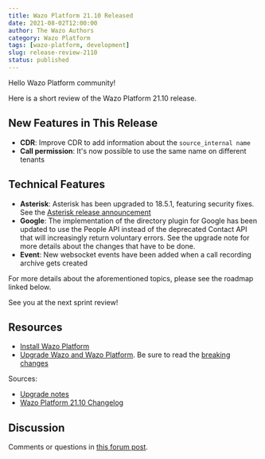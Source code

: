 ```yaml
---
title: Wazo Platform 21.10 Released
date: 2021-08-02T12:00:00
author: The Wazo Authors
category: Wazo Platform
tags: [wazo-platform, development]
slug: release-review-2110
status: published
---
```


Hello Wazo Platform community!

Here is a short review of the Wazo Platform 21.10 release.

## New Features in This Release

- **CDR**: Improve CDR to add information about the `source_internal name`
- **Call permission**: It's now possible to use the same name on different tenants

## Technical Features

- **Asterisk**: Asterisk has been upgraded to 18.5.1, featuring security fixes. See the [Asterisk release announcement](https://www.asterisk.org/asterisk-news/asterisk-13-38-3-16-19-1-17-9-4-18-5-1-and-16-8-cert10-now-available-security/)
- **Google**: The implementation of the directory plugin for Google has been updated to use the
  People API instead of the deprecated Contact API that will increasingly return voluntary errors.
  See the upgrade note for more details about the changes that have to be done.
- **Event**: New websocket events have been added when a call recording archive gets created

For more details about the aforementioned topics, please see the roadmap linked below.

See you at the next sprint review!

## Resources

- [Install Wazo Platform](/use-cases)
- [Upgrade Wazo and Wazo Platform](/uc-doc/upgrade/). Be sure to read the
  [breaking changes](/uc-doc/upgrade/upgrade_notes#21-10)

Sources:

- [Upgrade notes](/uc-doc/upgrade/upgrade_notes#21-10)
- [Wazo Platform 21.10 Changelog](https://wazo-dev.atlassian.net/issues/?jql=project%3DWAZO%20AND%20fixVersion%3D21.10)

## Discussion

Comments or questions in
[this forum post](https://wazo-platform.discourse.group/t/blog-wazo-platform-21-10-released).
